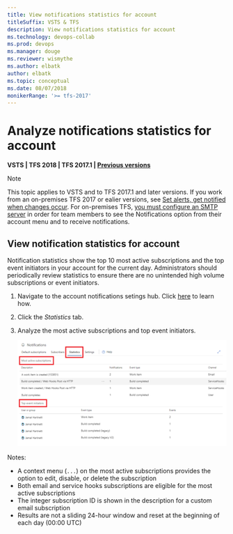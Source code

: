 ```yaml
---
title: View notifications statistics for account
titleSuffix: VSTS & TFS 
description: View notifications statistics for account
ms.technology: devops-collab
ms.prod: devops
ms.manager: douge
ms.reviewer: wismythe
ms.author: elbatk
author: elbatk
ms.topic: conceptual
ms.date: 08/07/2018
monikerRange: '>= tfs-2017'
---
```


# Analyze notifications statistics for account

<b>VSTS | TFS 2018 | TFS 2017.1 | [Previous versions](../work/track/alerts-and-notifications.md)</b> 

> [!NOTE]  
> This topic applies to VSTS and to TFS 2017.1 and later versions. If you work from an on-premises TFS 2017 or ealier versions, see [Set alerts, get notified when changes occur](../work/track/alerts-and-notifications.md). For on-premises TFS, [you must configure an SMTP server](/tfs/server/admin/setup-customize-alerts) in order for team members to see the Notifications option from their account menu and to receive notifications.

## View notification statistics for account
Notification statistics show the top 10 most active subscriptions and the top event initiators in your account for the current day. Administrators should periodically review statistics to ensure there are no unintended high volume subscriptions or event initiators.

1. Navigate to the account notifications setings hub. Click [here](navigating-the-ux.md#navigating-to-the-account-level-notification-hub) to learn how.
1. Click the *Statistics* tab.
1. Analyze the most active subscriptions and top event initiators.

    ![Account notification settings delivery option](_img/view-account-notification-stats.png)

Notes:
* A context menu (`...`) on the most active subscriptions provides the option to edit, disable, or delete the subscription
* Both email and service hooks subscriptions are eligible for the most active subscriptions
* The integer subscription ID is shown in the description for a custom email subscription
* Results are not a sliding 24-hour window and reset at the beginning of each day (00:00 UTC)